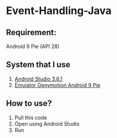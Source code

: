 # Event-Handling-Java

## Requirement:
Android 9 Pie (API 28)

## System that I use
1. <a href="https://developer.android.com/studio" target="blank">Android Studio 3.6.1</a>
2. <a href="https://www.genymotion.com/fun-zone/" target="blank">Emulator Genymotion Android 9 Pie</a>

## How to use?
1. Pull this code
2. Open using Android Studio
3. Run
